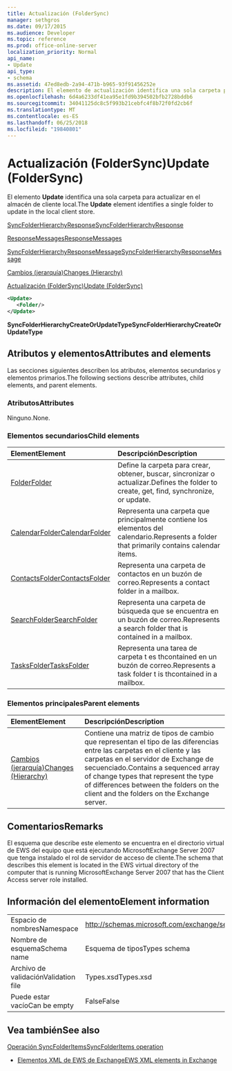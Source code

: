 ```yaml
---
title: Actualización (FolderSync)
manager: sethgros
ms.date: 09/17/2015
ms.audience: Developer
ms.topic: reference
ms.prod: office-online-server
localization_priority: Normal
api_name:
- Update
api_type:
- schema
ms.assetid: 47ed8edb-2a94-471b-b965-93f91456252e
description: El elemento de actualización identifica una sola carpeta para actualizar en el almacén de cliente local.
ms.openlocfilehash: 6d4a6233df41ea95e1fd9b394502bfb2728bddb6
ms.sourcegitcommit: 34041125dc8c5f993b21cebfc4f8b72f0fd2cb6f
ms.translationtype: MT
ms.contentlocale: es-ES
ms.lasthandoff: 06/25/2018
ms.locfileid: "19840801"
---
```

# <a name="update-foldersync"></a><span data-ttu-id="de428-103">Actualización (FolderSync)</span><span class="sxs-lookup"><span data-stu-id="de428-103">Update (FolderSync)</span></span>

<span data-ttu-id="de428-104">El elemento **Update** identifica una sola carpeta para actualizar en el almacén de cliente local.</span><span class="sxs-lookup"><span data-stu-id="de428-104">The **Update** element identifies a single folder to update in the local client store.</span></span> 
  
[<span data-ttu-id="de428-105">SyncFolderHierarchyResponse</span><span class="sxs-lookup"><span data-stu-id="de428-105">SyncFolderHierarchyResponse</span></span>](syncfolderhierarchyresponse.md)
  
[<span data-ttu-id="de428-106">ResponseMessages</span><span class="sxs-lookup"><span data-stu-id="de428-106">ResponseMessages</span></span>](responsemessages.md)
  
[<span data-ttu-id="de428-107">SyncFolderHierarchyResponseMessage</span><span class="sxs-lookup"><span data-stu-id="de428-107">SyncFolderHierarchyResponseMessage</span></span>](syncfolderhierarchyresponsemessage.md)
  
[<span data-ttu-id="de428-108">Cambios (jerarquía)</span><span class="sxs-lookup"><span data-stu-id="de428-108">Changes (Hierarchy)</span></span>](changes-hierarchy.md)
  
[<span data-ttu-id="de428-109">Actualización (FolderSync)</span><span class="sxs-lookup"><span data-stu-id="de428-109">Update (FolderSync)</span></span>](update-foldersync.md)
  
```xml
<Update>
   <Folder/>
</Update>
```

 <span data-ttu-id="de428-110">**SyncFolderHierarchyCreateOrUpdateType**</span><span class="sxs-lookup"><span data-stu-id="de428-110">**SyncFolderHierarchyCreateOrUpdateType**</span></span>
## <a name="attributes-and-elements"></a><span data-ttu-id="de428-111">Atributos y elementos</span><span class="sxs-lookup"><span data-stu-id="de428-111">Attributes and elements</span></span>

<span data-ttu-id="de428-112">Las secciones siguientes describen los atributos, elementos secundarios y elementos primarios.</span><span class="sxs-lookup"><span data-stu-id="de428-112">The following sections describe attributes, child elements, and parent elements.</span></span>
  
### <a name="attributes"></a><span data-ttu-id="de428-113">Atributos</span><span class="sxs-lookup"><span data-stu-id="de428-113">Attributes</span></span>

<span data-ttu-id="de428-114">Ninguno.</span><span class="sxs-lookup"><span data-stu-id="de428-114">None.</span></span>
  
### <a name="child-elements"></a><span data-ttu-id="de428-115">Elementos secundarios</span><span class="sxs-lookup"><span data-stu-id="de428-115">Child elements</span></span>

|<span data-ttu-id="de428-116">**Element**</span><span class="sxs-lookup"><span data-stu-id="de428-116">**Element**</span></span>|<span data-ttu-id="de428-117">**Descripción**</span><span class="sxs-lookup"><span data-stu-id="de428-117">**Description**</span></span>|
|:-----|:-----|
|[<span data-ttu-id="de428-118">Folder</span><span class="sxs-lookup"><span data-stu-id="de428-118">Folder</span></span>](folder.md) <br/> |<span data-ttu-id="de428-119">Define la carpeta para crear, obtener, buscar, sincronizar o actualizar.</span><span class="sxs-lookup"><span data-stu-id="de428-119">Defines the folder to create, get, find, synchronize, or update.</span></span>  <br/> |
|[<span data-ttu-id="de428-120">CalendarFolder</span><span class="sxs-lookup"><span data-stu-id="de428-120">CalendarFolder</span></span>](calendarfolder.md) <br/> |<span data-ttu-id="de428-121">Representa una carpeta que principalmente contiene los elementos del calendario.</span><span class="sxs-lookup"><span data-stu-id="de428-121">Represents a folder that primarily contains calendar items.</span></span>  <br/> |
|[<span data-ttu-id="de428-122">ContactsFolder</span><span class="sxs-lookup"><span data-stu-id="de428-122">ContactsFolder</span></span>](contactsfolder.md) <br/> |<span data-ttu-id="de428-123">Representa una carpeta de contactos en un buzón de correo.</span><span class="sxs-lookup"><span data-stu-id="de428-123">Represents a contact folder in a mailbox.</span></span>  <br/> |
|[<span data-ttu-id="de428-124">SearchFolder</span><span class="sxs-lookup"><span data-stu-id="de428-124">SearchFolder</span></span>](searchfolder.md) <br/> |<span data-ttu-id="de428-125">Representa una carpeta de búsqueda que se encuentra en un buzón de correo.</span><span class="sxs-lookup"><span data-stu-id="de428-125">Represents a search folder that is contained in a mailbox.</span></span>  <br/> |
|[<span data-ttu-id="de428-126">TasksFolder</span><span class="sxs-lookup"><span data-stu-id="de428-126">TasksFolder</span></span>](tasksfolder.md) <br/> |<span data-ttu-id="de428-127">Representa una tarea de carpeta t es thcontained en un buzón de correo.</span><span class="sxs-lookup"><span data-stu-id="de428-127">Represents a task folder t is thcontained in a mailbox.</span></span>  <br/> |
   
### <a name="parent-elements"></a><span data-ttu-id="de428-128">Elementos principales</span><span class="sxs-lookup"><span data-stu-id="de428-128">Parent elements</span></span>

|<span data-ttu-id="de428-129">**Element**</span><span class="sxs-lookup"><span data-stu-id="de428-129">**Element**</span></span>|<span data-ttu-id="de428-130">**Descripción**</span><span class="sxs-lookup"><span data-stu-id="de428-130">**Description**</span></span>|
|:-----|:-----|
|[<span data-ttu-id="de428-131">Cambios (jerarquía)</span><span class="sxs-lookup"><span data-stu-id="de428-131">Changes (Hierarchy)</span></span>](changes-hierarchy.md) <br/> |<span data-ttu-id="de428-132">Contiene una matriz de tipos de cambio que representan el tipo de las diferencias entre las carpetas en el cliente y las carpetas en el servidor de Exchange de secuenciado.</span><span class="sxs-lookup"><span data-stu-id="de428-132">Contains a sequenced array of change types that represent the type of differences between the folders on the client and the folders on the Exchange server.</span></span>  <br/> |
   
## <a name="remarks"></a><span data-ttu-id="de428-133">Comentarios</span><span class="sxs-lookup"><span data-stu-id="de428-133">Remarks</span></span>

<span data-ttu-id="de428-134">El esquema que describe este elemento se encuentra en el directorio virtual de EWS del equipo que está ejecutando MicrosoftExchange Server 2007 que tenga instalado el rol de servidor de acceso de cliente.</span><span class="sxs-lookup"><span data-stu-id="de428-134">The schema that describes this element is located in the EWS virtual directory of the computer that is running MicrosoftExchange Server 2007 that has the Client Access server role installed.</span></span>
  
## <a name="element-information"></a><span data-ttu-id="de428-135">Información del elemento</span><span class="sxs-lookup"><span data-stu-id="de428-135">Element information</span></span>

|||
|:-----|:-----|
|<span data-ttu-id="de428-136">Espacio de nombres</span><span class="sxs-lookup"><span data-stu-id="de428-136">Namespace</span></span>  <br/> |http://schemas.microsoft.com/exchange/services/2006/types  <br/> |
|<span data-ttu-id="de428-137">Nombre de esquema</span><span class="sxs-lookup"><span data-stu-id="de428-137">Schema name</span></span>  <br/> |<span data-ttu-id="de428-138">Esquema de tipos</span><span class="sxs-lookup"><span data-stu-id="de428-138">Types schema</span></span>  <br/> |
|<span data-ttu-id="de428-139">Archivo de validación</span><span class="sxs-lookup"><span data-stu-id="de428-139">Validation file</span></span>  <br/> |<span data-ttu-id="de428-140">Types.xsd</span><span class="sxs-lookup"><span data-stu-id="de428-140">Types.xsd</span></span>  <br/> |
|<span data-ttu-id="de428-141">Puede estar vacío</span><span class="sxs-lookup"><span data-stu-id="de428-141">Can be empty</span></span>  <br/> |<span data-ttu-id="de428-142">False</span><span class="sxs-lookup"><span data-stu-id="de428-142">False</span></span>  <br/> |
   
## <a name="see-also"></a><span data-ttu-id="de428-143">Vea también</span><span class="sxs-lookup"><span data-stu-id="de428-143">See also</span></span>



[<span data-ttu-id="de428-144">Operación SyncFolderItems</span><span class="sxs-lookup"><span data-stu-id="de428-144">SyncFolderItems operation</span></span>](syncfolderitems-operation.md)


- [<span data-ttu-id="de428-145">Elementos XML de EWS de Exchange</span><span class="sxs-lookup"><span data-stu-id="de428-145">EWS XML elements in Exchange</span></span>](ews-xml-elements-in-exchange.md)


